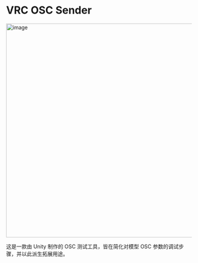 # VRC OSC Sender

<img width="882" height="579" alt="image" src="https://github.com/user-attachments/assets/819ca623-d3cb-4a90-bb48-05446eaf7571" />


这是一款由 Unity 制作的 OSC 测试工具，皆在简化对模型 OSC 参数的调试步骤，并以此派生拓展用途。
